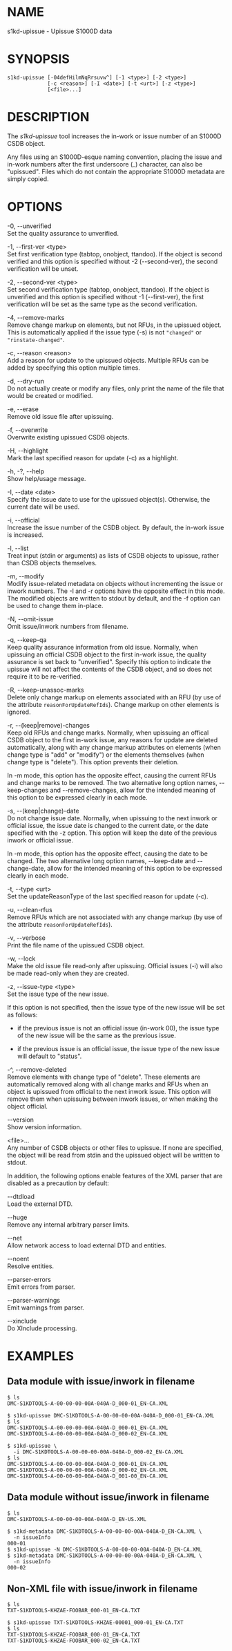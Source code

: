 NAME
====

s1kd-upissue - Upissue S1000D data

SYNOPSIS
========

    s1kd-upissue [-04defHilmNqRrsuvw^] [-1 <type>] [-2 <type>]
                 [-c <reason>] [-I <date>] [-t <urt>] [-z <type>]
                 [<file>...]

DESCRIPTION
===========

The *s1kd-upissue* tool increases the in-work or issue number of an
S1000D CSDB object.

Any files using an S1000D-esque naming convention, placing the issue and
in-work numbers after the first underscore (\_) character, can also be
"upissued". Files which do not contain the appropriate S1000D metadata
are simply copied.

OPTIONS
=======

-0, --unverified  
Set the quality assurance to unverified.

-1, --first-ver &lt;type&gt;  
Set first verification type (tabtop, onobject, ttandoo). If the object
is second verified and this option is specified without -2
(--second-ver), the second verification will be unset.

-2, --second-ver &lt;type&gt;  
Set second verification type (tabtop, onobject, ttandoo). If the object
is unverified and this option is specified without -1 (--first-ver), the
first verification will be set as the same type as the second
verification.

-4, --remove-marks  
Remove change markup on elements, but not RFUs, in the upissued object.
This is automatically applied if the issue type (-s) is not `"changed"`
or `"rinstate-changed"`.

-c, --reason &lt;reason&gt;  
Add a reason for update to the upissued objects. Multiple RFUs can be
added by specifying this option multiple times.

-d, --dry-run  
Do not actually create or modify any files, only print the name of the
file that would be created or modified.

-e, --erase  
Remove old issue file after upissuing.

-f, --overwrite  
Overwrite existing upissued CSDB objects.

-H, --highlight  
Mark the last specified reason for update (-c) as a highlight.

-h, -?, --help  
Show help/usage message.

-I, --date &lt;date&gt;  
Specify the issue date to use for the upissued object(s). Otherwise, the
current date will be used.

-i, --official  
Increase the issue number of the CSDB object. By default, the in-work
issue is increased.

-l, --list  
Treat input (stdin or arguments) as lists of CSDB objects to upissue,
rather than CSDB objects themselves.

-m, --modify  
Modify issue-related metadata on objects without incrementing the issue
or inwork numbers. The -I and -r options have the opposite effect in
this mode. The modified objects are written to stdout by default, and
the -f option can be used to change them in-place.

-N, --omit-issue  
Omit issue/inwork numbers from filename.

-q, --keep-qa  
Keep quality assurance information from old issue. Normally, when
upissuing an official CSDB object to the first in-work issue, the
quality assurance is set back to "unverified". Specify this option to
indicate the upissue will not affect the contents of the CSDB object,
and so does not require it to be re-verified.

-R, --keep-unassoc-marks  
Delete only change markup on elements associated with an RFU (by use of
the attribute `reasonForUpdateRefIds`). Change markup on other elements
is ignored.

-r, --(keep\|remove)-changes  
Keep old RFUs and change marks. Normally, when upissuing an offical CSDB
object to the first in-work issue, any reasons for update are deleted
automatically, along with any change markup attributes on elements (when
change type is "add" or "modify") or the elements themselves (when
change type is "delete"). This option prevents their deletion.

In -m mode, this option has the opposite effect, causing the current
RFUs and change marks to be removed. The two alternative long option
names, --keep-changes and --remove-changes, allow for the intended
meaning of this option to be expressed clearly in each mode.

-s, --(keep\|change)-date  
Do not change issue date. Normally, when upissuing to the next inwork or
official issue, the issue date is changed to the current date, or the
date specified with the -z option. This option will keep the date of the
previous inwork or official issue.

In -m mode, this option has the opposite effect, causing the date to be
changed. The two alternative long option names, --keep-date and
--change-date, allow for the intended meaning of this option to be
expressed clearly in each mode.

-t, --type &lt;urt&gt;  
Set the updateReasonType of the last specified reason for update (-c).

-u, --clean-rfus  
Remove RFUs which are not associated with any change markup (by use of
the attribute `reasonForUpdateRefIds`).

-v, --verbose  
Print the file name of the upissued CSDB object.

-w, --lock  
Make the old issue file read-only after upissuing. Official issues (-i)
will also be made read-only when they are created.

-z, --issue-type &lt;type&gt;  
Set the issue type of the new issue.

If this option is not specified, then the issue type of the new issue
will be set as follows:

-   if the previous issue is not an official issue (in-work 00), the
    issue type of the new issue will be the same as the previous issue.

-   if the previous issue is an official issue, the issue type of the
    new issue will default to "status".

-^, --remove-deleted  
Remove elements with change type of "delete". These elements are
automatically removed along with all change marks and RFUs when an
object is upissued from official to the next inwork issue. This option
will remove them when upissuing between inwork issues, or when making
the object official.

--version  
Show version information.

&lt;file&gt;...  
Any number of CSDB objects or other files to upissue. If none are
specified, the object will be read from stdin and the upissued object
will be written to stdout.

In addition, the following options enable features of the XML parser
that are disabled as a precaution by default:

--dtdload  
Load the external DTD.

--huge  
Remove any internal arbitrary parser limits.

--net  
Allow network access to load external DTD and entities.

--noent  
Resolve entities.

--parser-errors  
Emit errors from parser.

--parser-warnings  
Emit warnings from parser.

--xinclude  
Do XInclude processing.

EXAMPLES
========

Data module with issue/inwork in filename
-----------------------------------------

    $ ls
    DMC-S1KDTOOLS-A-00-00-00-00A-040A-D_000-01_EN-CA.XML

    $ s1kd-upissue DMC-S1KDTOOLS-A-00-00-00-00A-040A-D_000-01_EN-CA.XML
    $ ls
    DMC-S1KDTOOLS-A-00-00-00-00A-040A-D_000-01_EN-CA.XML
    DMC-S1KDTOOLS-A-00-00-00-00A-040A-D_000-02_EN-CA.XML

    $ s1kd-upissue \
      -i DMC-S1KDTOOLS-A-00-00-00-00A-040A-D_000-02_EN-CA.XML
    $ ls
    DMC-S1KDTOOLS-A-00-00-00-00A-040A-D_000-01_EN-CA.XML
    DMC-S1KDTOOLS-A-00-00-00-00A-040A-D_000-02_EN-CA.XML
    DMC-S1KDTOOLS-A-00-00-00-00A-040A-D_001-00_EN-CA.XML

Data module without issue/inwork in filename
--------------------------------------------

    $ ls
    DMC-S1KDTOOLS-A-00-00-00-00A-040A-D_EN-US.XML

    $ s1kd-metadata DMC-S1KDTOOLS-A-00-00-00-00A-040A-D_EN-CA.XML \
      -n issueInfo
    000-01
    $ s1kd-upissue -N DMC-S1KDTOOLS-A-00-00-00-00A-040A-D_EN-CA.XML
    $ s1kd-metadata DMC-S1KDTOOLS-A-00-00-00-00A-040A-D_EN-CA.XML \
      -n issueInfo
    000-02

Non-XML file with issue/inwork in filename
------------------------------------------

    $ ls
    TXT-S1KDTOOLS-KHZAE-FOOBAR_000-01_EN-CA.TXT

    $ s1kd-upissue TXT-S1KDTOOLS-KHZAE-00001_000-01_EN-CA.TXT
    $ ls
    TXT-S1KDTOOLS-KHZAE-FOOBAR_000-01_EN-CA.TXT
    TXT-S1KDTOOLS-KHZAE-FOOBAR_000-02_EN-CA.TXT
